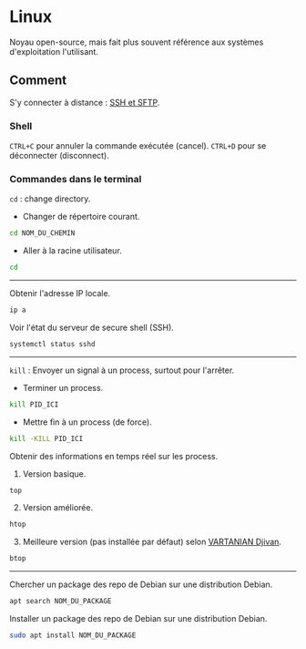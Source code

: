 # Linux 
Noyau open-source, mais fait plus souvent référence aux systèmes d'exploitation l'utilisant. 

## Comment 
S'y connecter à distance : [SSH et SFTP](../Software/SSH%20et%20SFTP.md). 

### Shell 
`CTRL+C` pour annuler la commande exécutée (cancel). 
`CTRL+D` pour se déconnecter (disconnect). 

### Commandes dans le terminal 
`cd` : change directory. 
- Changer de répertoire courant. 
```bash
cd NOM_DU_CHEMIN
```
- Aller à la racine utilisateur. 
```bash
cd
```

---

Obtenir l'adresse IP locale. 
```bash
ip a
```

Voir l'état du serveur de secure shell (SSH). 
```bash
systemctl status sshd 
```

---

`kill` : Envoyer un signal à un process, surtout pour l'arrêter. 
- Terminer un process. 
```bash
kill PID_ICI
```
- Mettre fin à un process (de force). 
```bash
kill -KILL PID_ICI
```

Obtenir des informations en temps réel sur les process. 
1. Version basique. 
```bash
top
```
2. Version améliorée. 
```bash
htop
```
3. Meilleure version (pas installée par défaut) selon [VARTANIAN Djivan](VARTANIAN%20Djivan). 
```bash
btop
```

---

Chercher un package des repo de Debian sur une distribution Debian. 
```bash
apt search NOM_DU_PACKAGE
```

Installer un package des repo de Debian sur une distribution Debian. 
```bash
sudo apt install NOM_DU_PACKAGE
```


